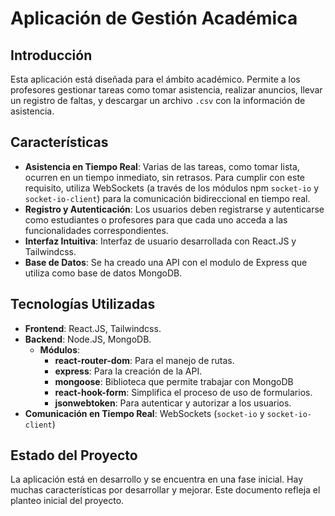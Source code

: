 # Aplicación de Gestión Académica

## Introducción

Esta aplicación está diseñada para el ámbito académico. Permite a los profesores gestionar tareas como tomar asistencia, realizar anuncios, llevar un registro de faltas, y descargar un archivo `.csv` con la información de asistencia.

## Características

+ **Asistencia en Tiempo Real**: Varias de las tareas, como tomar lista, ocurren en un tiempo inmediato, sin retrasos. Para cumplir con este requisito, utiliza WebSockets (a través de los módulos npm `socket-io` y `socket-io-client`) para la comunicación bidireccional en tiempo real.
+ **Registro y Autenticación**: Los usuarios deben registrarse y autenticarse como estudiantes o profesores para que cada uno acceda a las funcionalidades correspondientes.
+ **Interfaz Intuitiva**: Interfaz de usuario desarrollada con React.JS y Tailwindcss.
+ **Base de Datos**: Se ha creado una API con el modulo de Express que utiliza como base de datos MongoDB.

## Tecnologías Utilizadas

+ **Frontend**: React.JS, Tailwindcss.
+ **Backend**: Node.JS, MongoDB.
	+ **Módulos**: 
		+ **react-router-dom**: Para el manejo de rutas.
		+ **express**: Para la creación de la API.
		+ **mongoose**: Biblioteca que permite trabajar con MongoDB
		+ **react-hook-form**: Simplifica el proceso de uso de formularios.
		+ **jsonwebtoken**: Para autenticar y autorizar a los usuarios.
+ **Comunicación en Tiempo Real**: WebSockets (`socket-io` y `socket-io-client`)

## Estado del Proyecto

La aplicación está en desarrollo y se encuentra en una fase inicial. Hay muchas características por desarrollar y mejorar. Este documento refleja el planteo inicial del proyecto.
